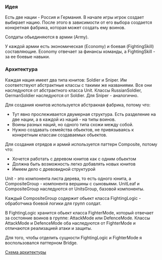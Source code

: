### Идея
Есть две нации - Россия и Германия. 
В начале игры игрок создает выбирает нацию. После этого в зависимости от его выбора создается конкретная фабрика, 
которая может создать ему воинов.

Солдаты обьединяются в армии (Army).

У каждой армии есть экономическая (Economy) и боевая (FightingSkill) составляющие.
Economy отвечает за финансы команды, а FightingSkill - за ее боевые навыки.


### Архитектура
Каждая нация имеет два типа юнитов: Soldier и Sniper. Им соответствуют абстрактные 
классы с такими же названиями. Все они наследуются от абстрактного класса Unit. 
Классы RussianSoldier, GermanSoldier наследуются от Soldier. Для Sniper - аналогично.

Для создания юнитов используется абстракная фабрика, потому что:
* Тут явно прослеживается двумерная структура. Есть разделение на две нации, а в каждой из наций - на типы воинов.
* Воины разных наций, но одного типа схожи между собой.
* Нужно создавать семейства обьектов, не привязываясь к конкретным классам создаваемых обьектов.



Для создания отрядов и армий используется паттерн Composite, потому что:
* Хочется работать с деревом юнитов как с одним обьектом
* Должна быть возможность легко добавлять новых юнитов
* Имеем дело с древовидной структурой

Unit - это компонента листа дерева, то есть одного юнита, а 
CompositeGroup - компонента вершины с сыновьями. 
UnitLeaf и CompositeGroup наследуются от UnitsGroup, базовой компоненты.

Каждый CompositeGroup содержит обьект класса FightingLogic - обработчика боевой логики
для групп солдат.

В FightingLogic хранится обьект класса FighterMode, который отвечает за состояние
воинов в группе: AttackMode или DefenceMode. Классы AttackMode и DefenceMode
оба наследуются от FighterMode и отличаются реализацией атаки и защиты.

Для того, чтобы отделить сущности FightingLogic и FighterMode 
я воспользовался паттерном Bridge.

[Схема архитектуры](https://drive.google.com/file/d/1kgpVNMjmEqJVUYfuTLnlSw9DuL1Nl_OY/view?usp=sharing)





